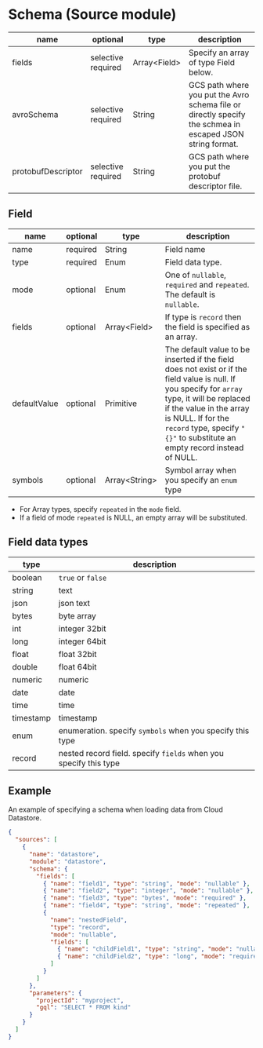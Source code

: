 # Schema (Source module)

| name               | optional           | type          | description                                                                                               |
|--------------------|--------------------|---------------|-----------------------------------------------------------------------------------------------------------|
| fields             | selective required | Array<Field\> | Specify an array of type Field below.                                                                     |
| avroSchema         | selective required | String        | GCS path where you put the Avro schema file or directly specify the schmea in escaped JSON string format. |
| protobufDescriptor | selective required | String        | GCS path where you put the protobuf descriptor file.                                                      |

## Field

| name         | optional | type           | description                                                                                                                                                                                                                                                                 |
|--------------|----------|----------------|-----------------------------------------------------------------------------------------------------------------------------------------------------------------------------------------------------------------------------------------------------------------------------|
| name         | required | String         | Field name                                                                                                                                                                                                                                                                  |
| type         | required | Enum           | Field data type.                                                                                                                                                                                                                                                            |
| mode         | optional | Enum           | One of `nullable`, `required` and `repeated`. The default is `nullable`.                                                                                                                                                                                                    |
| fields       | optional | Array<Field\>  | If type is `record` then the field is specified as an array.                                                                                                                                                                                                                |
| defaultValue | optional | Primitive      | The default value to be inserted if the field does not exist or if the field value is null. If you specify for `array` type, it will be replaced if the value in the array is NULL. If for the `record` type, specify `"{}"` to substitute an empty record instead of NULL. |
| symbols      | optional | Array<String\> | Symbol array when you specify an `enum` type                                                                                                                                                                                                                                |

* For Array types, specify `repeated` in the `mode` field.
* If a field of mode `repeated` is NULL, an empty array will be substituted.

## Field data types

| type      | description                                                      |
|-----------|------------------------------------------------------------------|
| boolean   | `true` or `false`                                                |
| string    | text                                                             |
| json      | json text                                                        |
| bytes     | byte array                                                       |
| int       | integer 32bit                                                    |
| long      | integer 64bit                                                    |
| float     | float 32bit                                                      |
| double    | float 64bit                                                      |
| numeric   | numeric                                                          |
| date      | date                                                             |
| time      | time                                                             |
| timestamp | timestamp                                                        |
| enum      | enumeration. specify `symbols` when you specify this type        |
| record    | nested record field. specify `fields` when you specify this type |


## Example

An example of specifying a schema when loading data from Cloud Datastore.

```json
{
  "sources": [
    {
      "name": "datastore",
      "module": "datastore",
      "schema": {
        "fields": [
          { "name": "field1", "type": "string", "mode": "nullable" },
          { "name": "field2", "type": "integer", "mode": "nullable" },
          { "name": "field3", "type": "bytes", "mode": "required" },
          { "name": "field4", "type": "string", "mode": "repeated" },
          {
            "name": "nestedField",
            "type": "record",
            "mode": "nullable",
            "fields": [
              { "name": "childField1", "type": "string", "mode": "nullable" },
              { "name": "childField2", "type": "long", "mode": "required", "defaultValue": 0 }
            ]
          }
        ]
      },
      "parameters": {
        "projectId": "myproject",
        "gql": "SELECT * FROM kind"
      }
    }
  ]
}
```